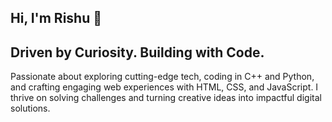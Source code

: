 <body>
    <section class="hero">
        <h1>Hi, I'm Rishu 👋</h1>
        <h2>Driven by Curiosity. Building with Code.</h2>
        <p>
            Passionate about exploring cutting-edge tech, coding in C++ and Python, and crafting engaging web experiences with HTML, CSS, and JavaScript. I thrive on solving challenges and turning creative ideas into impactful digital solutions.
        </p>
    </section>
</body>
